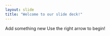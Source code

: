 ```yaml
---
layout: slide
title: "Welcome to our slide deck!"
---
```

Add something new
Use the right arrow to begin!
